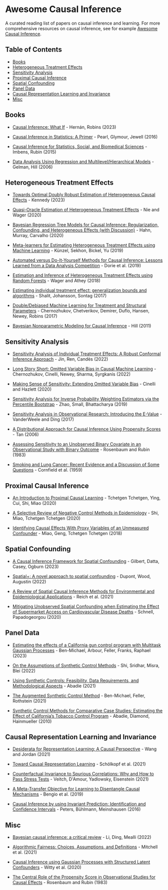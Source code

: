 # Awesome Causal Inference

A curated reading list of papers on causal inference and learning. For more comprehensive resources on causal inference, see for example [Awesome Causal Inference](https://github.com/matteocourthoud/awesome-causal-inference).

## Table of Contents

- [Books](#books)
- [Heterogeneous Treatment Effects](#heterogeneous-treatment-effects)
- [Sensitivity Analysis](#sensitivity-analysis)
- [Proximal Causal Inference](#proximal-causal-inference)
- [Spatial Confounding](#spatial-confounding)
- [Panel Data](#panel-data)
- [Causal Representation Learning and Invariance](#causal-representation-learning-and-invariance)
- [Misc](#misc)

## Books

- [Causal Inference: What If](https://www.hsph.harvard.edu/miguel-hernan/causal-inference-book/) - Hernán, Robins (2023)

- [Causal Inference in Statistics: A Primer](https://www.wiley.com/en-us/Causal+Inference+in+Statistics%3A+A+Primer-p-9781119186847) - Pearl, Glymour, Jewell (2016)

- [Causal Inference for Statistics, Social, and Biomedical Sciences](https://www.cambridge.org/core/books/causal-inference-for-statistics-social-and-biomedical-sciences/71126BE90C58F1A431FE9B2DD07938AB) - Imbens, Rubin (2015)

- [Data Analysis Using Regression and Multilevel/Hierarchical Models](https://www.cambridge.org/highereducation/books/data-analysis-using-regression-and-multilevel-hierarchical-models/32A29531C7FD730C3A68951A17C9D983#overview) - Gelman, Hill (2006)

## Heterogeneous Treatment Effects

- [Towards Optimal Doubly Robust Estimation of Heterogeneous Causal Effects](https://arxiv.org/pdf/2004.14497.pdf) - Kennedy (2023)
  
- [Quasi-Oracle Estimation of Heterogeneous Treatment Effects](https://arxiv.org/pdf/1712.04912.pdf) - Nie and Wager (2020)
  
- [Bayesian Regression Tree Models for Causal Inference: Regularization, Confounding, and Heterogeneous Effects (with Discussion)](https://projecteuclid.org/journals/bayesian-analysis/volume-15/issue-3/Bayesian-Regression-Tree-Models-for-Causal-Inference--Regularization-Confounding/10.1214/19-BA1195.full) - Hahn, Murray, Carvalho (2020)
  
- [Meta-learners for Estimating Heterogeneous Treatment Effects using Machine Learning](https://arxiv.org/pdf/1706.03461.pdf) - Künzel, Sekhon, Bickel, Yu (2019)
  
- [Automated versus Do-It-Yourself Methods for Causal Inference: Lessons Learned from a Data Analysis Competition](https://projecteuclid.org/journals/statistical-science/volume-34/issue-1/Automated-versus-Do-It-Yourself-Methods-for-Causal-Inference/10.1214/18-STS667.full) - Dorie et al. (2019)
  
- [Estimation and Inference of Heterogeneous Treatment Effects using Random Forests](https://www.tandfonline.com/doi/full/10.1080/01621459.2017.1319839) - Wager and Athey (2018)
  
- [Estimating individual treatment effect: generalization bounds and algorithms](https://proceedings.mlr.press/v70/shalit17a.html) - Shalit, Johansson, Sontag (2017)
  
- [Double/Debiased Machine Learning for Treatment and Structural Parameters](https://arxiv.org/pdf/1608.00060.pdf) - Chernozhukov, Chetverikov, Demirer, Duflo, Hansen, Newey, Robins (2017)
  
- [Bayesian Nonparametric Modeling for Causal Inference](https://www.tandfonline.com/doi/abs/10.1198/jcgs.2010.08162) - Hill (2011)

## Sensitivity Analysis
  
- [Sensitivity Analysis of Individual Treatment Effects: A Robust Conformal Inference Approach](https://arxiv.org/pdf/2111.12161.pdf) - Jin, Ren, Candès (2022)

- [Long Story Short: Omitted Variable Bias in Causal Machine Learning](https://www.nber.org/system/files/working_papers/w30302/w30302.pdf) - Chernozhukov, Cinelli, Newey, Sharma, Syrgkanis (2022)

- [Making Sense of Sensitivity: Extending Omitted Variable Bias](https://academic.oup.com/jrsssb/article/82/1/39/7056023) - Cinelli and Hazlett (2020)

- [Sensitivity Analysis for Inverse Probability Weighting Estimators via the Percentile Bootstrap](https://academic.oup.com/jrsssb/article/81/4/735/7048357) - Zhao, Small, Bhattacharya (2019)

- [Sensitivity Analysis in Observational Research: Introducing the E-Value](https://www.acpjournals.org/doi/full/10.7326/M16-2607) - VanderWeele and Ding (2017)

- [A Distributional Approach for Causal Inference Using Propensity Scores](https://www.tandfonline.com/doi/abs/10.1198/016214506000000023) - Tan (2006)

- [Assessing Sensitivity to an Unobserved Binary Covariate in an Observational Study with Binary Outcome](https://rss.onlinelibrary.wiley.com/doi/abs/10.1111/j.2517-6161.1983.tb01242.x) - Rosenbaum and Rubin (1983)

- [Smoking and Lung Cancer: Recent Evidence and a Discussion of Some Questions](https://academic.oup.com/jnci/article/22/1/173/912572) - Cornfield et al. (1959)

## Proximal Causal Inference

- [An Introduction to Proximal Causal Learning](https://arxiv.org/pdf/2009.10982.pdf) - Tchetgen Tchetgen, Ying, Cui, Shi, Miao (2020)
  
- [A Selective Review of Negative Control Methods in Epidemiology](https://link.springer.com/article/10.1007/s40471-020-00243-4) - Shi, Miao, Tchetgen Tchetgen (2020)

- [Identifying Causal Effects With Proxy Variables of an Unmeasured Confounder](https://arxiv.org/pdf/1609.08816.pdf) - Miao, Geng, Tchetgen Tchetgen (2018)

## Spatial Confounding

- [A Causal Inference Framework for Spatial Confounding](https://arxiv.org/pdf/2112.14946.pdf) - Gilbert, Datta, Casey, Ogburn (2023)

- [Spatial+: A novel approach to spatial confounding](https://onlinelibrary.wiley.com/doi/full/10.1111/biom.13656) - Dupont, Wood, Augustin (2022)

- [A Review of Spatial Causal Inference Methods for Environmental and Epidemiological Applications](https://onlinelibrary.wiley.com/doi/full/10.1111/insr.12452) - Reich et al. (2021)

- [Mitigating Unobserved Spatial Confounding when Estimating the Effect of Supermarket Access on Cardiovascular Disease Deaths](https://arxiv.org/pdf/1907.12150.pdf) - Schnell, Papadogeorgou
 (2020)

## Panel Data

- [Estimating the effects of a California gun control program with Multitask Gaussian Processes](https://arxiv.org/pdf/2110.07006.pdf) - Ben-Michael, Arbour, Feller, Franks, Raphael (2023)

- [On the Assumptions of Synthetic Control Methods](https://proceedings.mlr.press/v151/shi22b.html) - Shi, Sridhar, Misra, Blei (2022)

- [Using Synthetic Controls: Feasibility, Data Requirements, and Methodological Aspects](https://pubs.aeaweb.org/doi/pdfplus/10.1257/jel.20191450) - Abadie (2021)

- [The Augmented Synthetic Control Method](https://www.tandfonline.com/doi/full/10.1080/01621459.2021.1929245?scroll=top&needAccess=true) - Ben-Michael, Feller, Rothstein (2021)
  
- [Synthetic Control Methods for Comparative Case Studies: Estimating the Effect of California’s Tobacco Control Program](https://www.tandfonline.com/doi/abs/10.1198/jasa.2009.ap08746) - Abadie, Diamond, Hainmueller (2010)

## Causal Representation Learning and Invariance

- [Desiderata for Representation Learning: A Causal Perspective](https://arxiv.org/pdf/2109.03795.pdf) - Wang and Jordan (2021)

- [Toward Causal Representation Learning](https://ieeexplore.ieee.org/stamp/stamp.jsp?tp=&arnumber=9363924) - Schölkopf et al. (2021)

- [Counterfactual Invariance to Spurious Correlations: Why and How to Pass Stress Tests](https://arxiv.org/pdf/2106.00545.pdf) - Veitch, D'Amour, Yadlowsky, Eisenstein (2021)

- [A Meta-Transfer Objective for Learning to Disentangle Causal Mechanisms](https://arxiv.org/pdf/1901.10912.pdf) -  Bengio et al. (2019)

- [Causal Inference by using Invariant Prediction: Identification and Confidence Intervals](https://academic.oup.com/jrsssb/article/78/5/947/7040653) - Peters, Bühlmann, Meinshausen (2016)

## Misc
 
- [Bayesian causal inference: a critical review](https://royalsocietypublishing.org/doi/full/10.1098/rsta.2022.0153) - Li, Ding, Mealli (2022)

- [Algorithmic Fairness: Choices, Assumptions, and Definitions](https://www.annualreviews.org/doi/pdf/10.1146/annurev-statistics-042720-125902) - Mitchell et al. (2021)

- [Causal Inference using Gaussian Processes with Structured Latent Confounders](https://proceedings.mlr.press/v119/witty20a.html) - Witty et al. (2020)
   
- [The Central Role of the Propensity Score in Observational Studies for Causal Effects](https://academic.oup.com/biomet/article/70/1/41/240879) - Rosenbaum and Rubin (1983)
